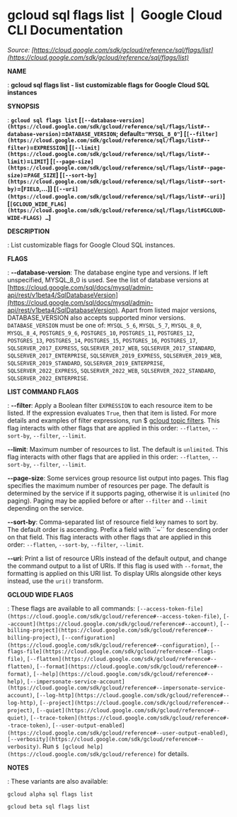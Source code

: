 # gcloud sql flags list  |  Google Cloud CLI Documentation

*Source: [https://cloud.google.com/sdk/gcloud/reference/sql/flags/list](https://cloud.google.com/sdk/gcloud/reference/sql/flags/list)*

**NAME**

: **gcloud sql flags list - list customizable flags for Google Cloud SQL instances**

**SYNOPSIS**

: **`gcloud sql flags list` [`[--database-version](https://cloud.google.com/sdk/gcloud/reference/sql/flags/list#--database-version)`=`DATABASE_VERSION`; default=`"MYSQL_8_0"`] [`[--filter](https://cloud.google.com/sdk/gcloud/reference/sql/flags/list#--filter)`=`EXPRESSION`] [`[--limit](https://cloud.google.com/sdk/gcloud/reference/sql/flags/list#--limit)`=`LIMIT`] [`[--page-size](https://cloud.google.com/sdk/gcloud/reference/sql/flags/list#--page-size)`=`PAGE_SIZE`] [`[--sort-by](https://cloud.google.com/sdk/gcloud/reference/sql/flags/list#--sort-by)`=[`FIELD`,…]] [`[--uri](https://cloud.google.com/sdk/gcloud/reference/sql/flags/list#--uri)`] [`[GCLOUD_WIDE_FLAG](https://cloud.google.com/sdk/gcloud/reference/sql/flags/list#GCLOUD-WIDE-FLAGS) …`]**

**DESCRIPTION**

: List customizable flags for Google Cloud SQL instances.

**FLAGS**

: **--database-version**:
The database engine type and versions. If left unspecified, MYSQL_8_0 is used.
See the list of database versions at [https://cloud.google.com/sql/docs/mysql/admin-api/rest/v1beta4/SqlDatabaseVersion](https://cloud.google.com/sql/docs/mysql/admin-api/rest/v1beta4/SqlDatabaseVersion).
Apart from listed major versions, DATABASE_VERSION also accepts supported minor
versions. `DATABASE_VERSION` must be one of:
`MYSQL_5_6`, `MYSQL_5_7`, `MYSQL_8_0`,
`MYSQL_8_4`, `POSTGRES_9_6`, `POSTGRES_10`,
`POSTGRES_11`, `POSTGRES_12`, `POSTGRES_13`,
`POSTGRES_14`, `POSTGRES_15`, `POSTGRES_16`,
`POSTGRES_17`, `SQLSERVER_2017_EXPRESS`,
`SQLSERVER_2017_WEB`, `SQLSERVER_2017_STANDARD`,
`SQLSERVER_2017_ENTERPRISE`, `SQLSERVER_2019_EXPRESS`,
`SQLSERVER_2019_WEB`, `SQLSERVER_2019_STANDARD`,
`SQLSERVER_2019_ENTERPRISE`, `SQLSERVER_2022_EXPRESS`,
`SQLSERVER_2022_WEB`, `SQLSERVER_2022_STANDARD`,
`SQLSERVER_2022_ENTERPRISE`.

**LIST COMMAND FLAGS**

: **--filter**:
Apply a Boolean filter `EXPRESSION` to each resource item
to be listed. If the expression evaluates `True`, then that item is
listed. For more details and examples of filter expressions, run $ [gcloud topic filters](https://cloud.google.com/sdk/gcloud/reference/topic/filters). This flag
interacts with other flags that are applied in this order:
`--flatten`, `--sort-by`, `--filter`,
`--limit`.

**--limit**:
Maximum number of resources to list. The default is `unlimited`. This
flag interacts with other flags that are applied in this order:
`--flatten`, `--sort-by`, `--filter`,
`--limit`.

**--page-size**:
Some services group resource list output into pages. This flag specifies the
maximum number of resources per page. The default is determined by the service
if it supports paging, otherwise it is `unlimited` (no paging).
Paging may be applied before or after `--filter` and
`--limit` depending on the service.

**--sort-by**:
Comma-separated list of resource field key names to sort by. The default order
is ascending. Prefix a field with ``~´´ for descending order on that
field. This flag interacts with other flags that are applied in this order:
`--flatten`, `--sort-by`, `--filter`,
`--limit`.

**--uri**:
Print a list of resource URIs instead of the default output, and change the
command output to a list of URIs. If this flag is used with
`--format`, the formatting is applied on this URI list. To display
URIs alongside other keys instead, use the `uri()` transform.

**GCLOUD WIDE FLAGS**

: These flags are available to all commands: `[--access-token-file](https://cloud.google.com/sdk/gcloud/reference#--access-token-file)`,
`[--account](https://cloud.google.com/sdk/gcloud/reference#--account)`, `[--billing-project](https://cloud.google.com/sdk/gcloud/reference#--billing-project)`,
`[--configuration](https://cloud.google.com/sdk/gcloud/reference#--configuration)`,
`[--flags-file](https://cloud.google.com/sdk/gcloud/reference#--flags-file)`,
`[--flatten](https://cloud.google.com/sdk/gcloud/reference#--flatten)`, `[--format](https://cloud.google.com/sdk/gcloud/reference#--format)`, `[--help](https://cloud.google.com/sdk/gcloud/reference#--help)`, `[--impersonate-service-account](https://cloud.google.com/sdk/gcloud/reference#--impersonate-service-account)`,
`[--log-http](https://cloud.google.com/sdk/gcloud/reference#--log-http)`,
`[--project](https://cloud.google.com/sdk/gcloud/reference#--project)`, `[--quiet](https://cloud.google.com/sdk/gcloud/reference#--quiet)`, `[--trace-token](https://cloud.google.com/sdk/gcloud/reference#--trace-token)`, `[--user-output-enabled](https://cloud.google.com/sdk/gcloud/reference#--user-output-enabled)`,
`[--verbosity](https://cloud.google.com/sdk/gcloud/reference#--verbosity)`.
Run `$ [gcloud help](https://cloud.google.com/sdk/gcloud/reference)` for details.

**NOTES**

: These variants are also available:

```
gcloud alpha sql flags list
```

```
gcloud beta sql flags list
```
